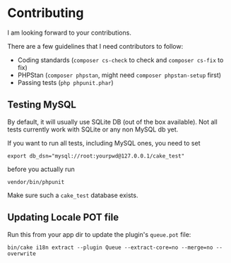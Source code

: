 # Contributing

I am looking forward to your contributions.

There are a few guidelines that I need contributors to follow:
* Coding standards (`composer cs-check` to check and `composer cs-fix` to fix)
* PHPStan (`composer phpstan`, might need `composer phpstan-setup` first)
* Passing tests (`php phpunit.phar`)


## Testing MySQL

By default, it will usually use SQLite DB (out of the box available).
Not all tests currently work with SQLite or any non MySQL db yet.

If you want to run all tests, including MySQL ones, you need to set
```
export db_dsn="mysql://root:yourpwd@127.0.0.1/cake_test"
```
before you actually run
```
vendor/bin/phpunit
```

Make sure such a `cake_test` database exists.

## Updating Locale POT file

Run this from your app dir to update the plugin's `queue.pot` file:
```
bin/cake i18n extract --plugin Queue --extract-core=no --merge=no --overwrite
```
